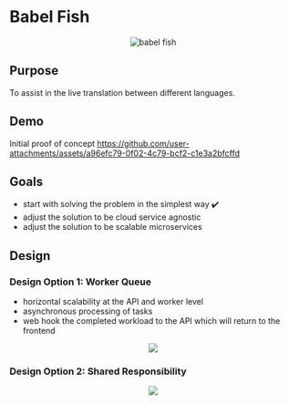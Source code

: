 # Babel Fish
<p align="center">
  <img src="https://github.com/user-attachments/assets/018a847e-2ccc-4f78-9e92-29dcc05f799e" alt="babel fish">
</p>

## Purpose

To assist in the live translation between different languages.


## Demo
Initial proof of concept
https://github.com/user-attachments/assets/a96efc79-0f02-4c79-bcf2-c1e3a2bfcffd


## Goals
- start with solving the problem in the simplest way ✔️
- adjust the solution to be cloud service agnostic
- adjust the solution to be scalable microservices

## Design

### Design Option 1: Worker Queue

- horizontal scalability at the API and worker level
- asynchronous processing of tasks
- web hook the completed workload to the API which will return to the frontend

<p align="center"> 
  <img src="https://github.com/user-attachments/assets/07deffdb-5e8c-4699-a609-112cf122da3e">
</p>

### Design Option 2: Shared Responsibility

<p align="center"> 
  <img src="https://github.com/user-attachments/assets/63e7cf13-569c-400c-86a9-e1c18512e4d5">
</p>


